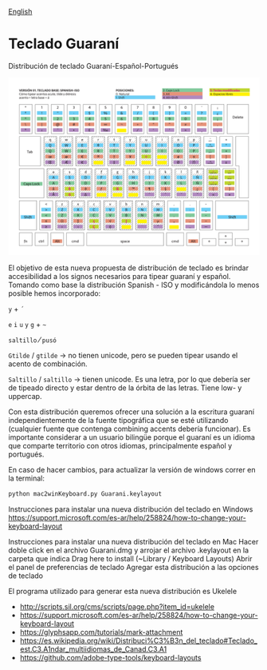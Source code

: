 [English](README-en.md)

# Teclado Guaraní
Distribución de teclado Guaraní-Español-Portugués

![Keyboard layout](img/gua-spa.png)

El objetivo de esta nueva propuesta de distribución de teclado es brindar accesibilidad a los signos necesarios para tipear guaraní y español.
Tomando como base la distribución Spanish - ISO y modificándola lo menos posible hemos incorporado:

`y` + `´`

`e` `i` `u` `y` `g` + `~`

`saltillo` ⁄ `pusó`

`Gtilde` / `gtilde` -> no tienen unicode, pero se pueden tipear usando  el acento de combinación.

`Saltillo` / `saltillo` -> tienen unicode. Es una letra, por lo que debería ser de tipeado directo y estar dentro de la órbita de las letras. Tiene low- y uppercap.

Con esta distribución queremos ofrecer una solución a la escritura guaraní independientemente de la fuente tipográfica que se esté utilizando (cualquier fuente que contenga combining accents debería funcionar).
Es importante considerar a un usuario bilingüe porque el guaraní es un idioma que comparte territorio con otros idiomas, principalmente español y portugués.

En caso de hacer cambios, para actualizar la versión de windows correr en la terminal:

```bash
python mac2winKeyboard.py Guarani.keylayout
```

Instrucciones para instalar una nueva distribución del teclado en Windows
https://support.microsoft.com/es-ar/help/258824/how-to-change-your-keyboard-layout

Instrucciones para instalar una nueva distribución del teclado en Mac
Hacer doble click en el archivo Guarani.dmg y arrojar el archivo .keylayout en la carpeta que indica Drag here to install (~Library / Keyboard Layouts)
Abrir el panel de preferencias de teclado
Agregar esta distribución a las opciones de teclado

El programa utilizado para generar esta nueva distribución es Ukelele

- http://scripts.sil.org/cms/scripts/page.php?item_id=ukelele
- https://support.microsoft.com/es-ar/help/258824/how-to-change-your-keyboard-layout
- https://glyphsapp.com/tutorials/mark-attachment
- https://es.wikipedia.org/wiki/Distribuci%C3%B3n_del_teclado#Teclado_est.C3.A1ndar_multiidiomas_de_Canad.C3.A1
- https://github.com/adobe-type-tools/keyboard-layouts